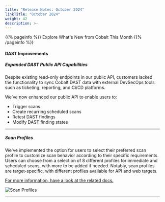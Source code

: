 ```yaml
---
title: "Release Notes: October 2024"
linkTitle: "October 2024"
weight: 42
description: >-
---
```


{{% pageinfo %}} 
Explore What's New from Cobalt This Month
{{% /pageinfo %}}


#### DAST Improvements

##### Expanded DAST Public API Capabilities

Despite existing read-only endpoints in our public API, customers lacked the functionality to sync Cobalt DAST data with external DevSecOps tools such as ticketing, reporting, and Ci/CD platforms.

We’ve now enhanced our public API to enable users to:

- Trigger scans
- Create recurring scheduled scans
- Retest DAST findings
- Modify DAST finding states

---
##### Scan Profiles

We've implemented the option for users to select their preferred scan profile to customize scan behavior according to their specific requirements. Users can choose from a selection of 8 different profiles for immediate and scheduled scans, with more to be added if needed. Notably, scan profiles are target-specific, with different profiles available for API and web targets.

[For more information, have a look at the related docs.](https://docs.cobalt.io/platform-deep-dive/scans/#scan-profiles)

![Scan Profiles](/release-notes/scan-profiles.png "Scan Profiles")

---

